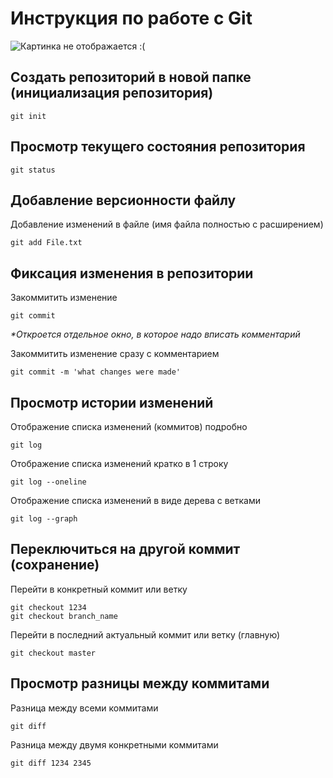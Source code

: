 # **Инструкция по работе с Git**
![Картинка не отображается :(](git.png)

## Создать репозиторий в новой папке (инициализация репозитория)

    git init

## Просмотр текущего состояния репозитория 

    git status

## Добавление версионности файлу

Добавление изменений в файле (имя файла полностью с расширением)

    git add File.txt

## Фиксация изменения в репозитории

Закоммитить изменение 

    git commit  

_*Откроется отдельное окно, в которое надо вписать комментарий_

Закоммитить изменение сразу с комментарием

    git commit -m 'what changes were made'

## Просмотр истории изменений
Отображение списка изменений (коммитов) подробно

    git log

Отображение списка изменений кратко в 1 строку

    git log --oneline

Отображение списка изменений в виде дерева с ветками

    git log --graph

## Переключиться на другой коммит (сохранение)
Перейти в конкретный коммит или ветку

    git checkout 1234
    git checkout branch_name

Перейти в последний актуальный коммит или ветку (главную)

    git checkout master

## Просмотр разницы между коммитами
Разница между всеми коммитами

    git diff

Разница между двумя конкретными коммитами

    git diff 1234 2345
